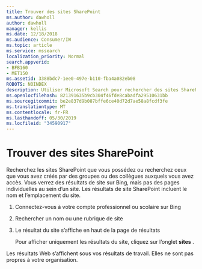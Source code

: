 ```yaml
---
title: Trouver des sites SharePoint
ms.author: dawholl
author: dawholl
manager: kellis
ms.date: 12/18/2018
ms.audience: Consumer/IW
ms.topic: article
ms.service: mssearch
localization_priority: Normal
search.appverid:
- BFB160
- MET150
ms.assetid: 3388bdc7-1ee0-497e-b110-fba4a082eb08
ROBOTS: NOINDEX
description: Utiliser Microsoft Search pour rechercher des sites SharePoint et les détails que vous verrez
ms.openlocfilehash: 821391635b9cb304f46fde8cabadfa29510631bb
ms.sourcegitcommit: be2e837d9b087bffe6ce40d72d7ae58a8fcdf3fe
ms.translationtype: MT
ms.contentlocale: fr-FR
ms.lasthandoff: 05/30/2019
ms.locfileid: "34590917"
---
```

# <a name="find-sharepoint-sites"></a>Trouver des sites SharePoint

Recherchez les sites SharePoint que vous possédez ou recherchez ceux que vous avez créés par des groupes ou des collègues auxquels vous avez accès. Vous verrez des résultats de site sur Bing, mais pas des pages individuelles au sein d’un site. Les résultats de site SharePoint incluent le nom et l’emplacement du site.
  
1. Connectez-vous à votre compte professionnel ou scolaire sur Bing
    
2. Rechercher un nom ou une rubrique de site
    
3. Le résultat du site s’affiche en haut de la page de résultats
    
    Pour afficher uniquement les résultats du site, cliquez sur l’onglet **sites** . 
    
Les résultats Web s’affichent sous vos résultats de travail. Elles ne sont pas propres à votre organisation.

  

